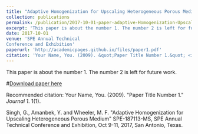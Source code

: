 ```yaml
---
title: "Adaptive Homogenization for Upscaling Heterogeneous Porous Medium"
collection: publications
permalink: /publication/2017-10-01-paper-adaptive-Homogenization-Upscaling-Heterogenous-Porous-Medium
excerpt: 'This paper is about the number 1. The number 2 is left for future work.'
date: 2017-10-01
venue: 'SPE Annual Technical
Conference and Exhibition'
paperurl: 'http://academicpages.github.io/files/paper1.pdf'
citation: 'Your Name, You. (2009). &quot;Paper Title Number 1.&quot; <i>Journal 1</i>. 1(1).'
---
```

This paper is about the number 1. The number 2 is left for future work.

#[Download paper here](http://academicpages.github.io/files/paper1.pdf)

Recommended citation: Your Name, You. (2009). "Paper Title Number 1." <i>Journal 1</i>. 1(1).

Singh, G., Amanbek, Y. and Wheeler, M. F. "Adaptive Homogenization for
Upscaling Heterogeneous Porous Medium" SPE-187113-MS, SPE Annual Technical
Conference and Exhibition, Oct 9-11, 2017, San Antonio, Texas.